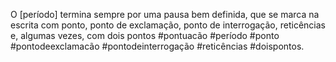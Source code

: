 O [período]  termina sempre por uma pausa bem definida, que se marca na escrita com ponto, ponto de exclamação, ponto de interrogação, reticências e, algumas vezes, com dois pontos #pontuacão #período #ponto #pontodeexclamacão #pontodeinterrogação #reticências  #doispontos.